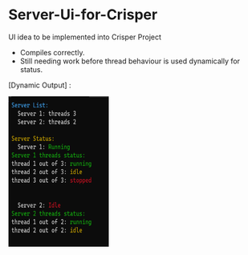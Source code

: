 # Server-Ui-for-Crisper
UI idea to be implemented into Crisper Project

- Compiles correctly.
- Still needing work before thread behaviour is used dynamically for status. 

[Dynamic Output] :

<img src="https://github.com/indirectDirectEnumeration69/Server-Ui-for-Crisper/blob/main/ServerPi.png" width="200px" height="300px">
